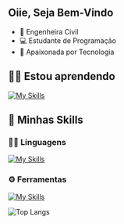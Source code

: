 ## Oiie, Seja Bem-Vindo
- :construction_worker: Engenheira Civil
- 💻 Estudante de Programação
- :purple_heart: Apaixonada por Tecnologia

## 👨‍💻 Estou aprendendo

[![My Skills](https://skillicons.dev/icons?i=rails,ruby)](https://skillicons.dev)

## 🚀 Minhas Skills

### 👨‍💻 Linguagens

[![My Skills](https://skillicons.dev/icons?i=js,html,css)](https://skillicons.dev)

### ⚙️ Ferramentas

[![My Skills](https://skillicons.dev/icons?i=bootstrap,git,vscode)](https://skillicons.dev)

![Top Langs](https://github-readme-stats.vercel.app/api/top-langs/?username=nicolymeneghesso&layout=compact&theme=radical)
